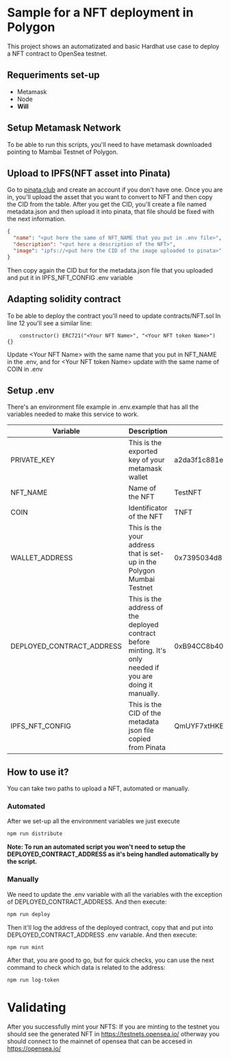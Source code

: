 # Sample for a NFT deployment in Polygon
This project shows an automatizated and basic Hardhat use case to deploy a NFT contract to OpenSea testnet.

## Requeriments set-up
- Metamask 
- Node
- **Will** 

## Setup Metamask Network 
To be able to run this scripts, you'll need to have metamask downloaded pointing to Mambai Testnet of Polygon.

## Upload to IPFS(NFT asset into Pinata)
Go to [pinata.club](https://www.pinata.cloud/) and create an account if you don't have one.
Once you are in, you'll upload the asset that you want to convert to NFT and then copy the CID from the table.
After you get the CID, you'll create a file named metadata.json and then upload it into pinata, that file should be fixed with the next information.

```json
{
  "name": "<put here the same of NFT_NAME that you put in .env file>", 
  "description": "<put here a description of the NFT>", 
  "image": "ipfs://<put here the CID of the image uploaded to pinata>"
}
```
Then copy again the CID but for the metadata.json file that you uploaded and put it in IPFS_NFT_CONFIG .env variable


## Adapting solidity contract
To be able to deploy the contract you'll need to update contracts/NFT.sol
In line 12 you'll see a similar line:
```
    constructor() ERC721("<Your NFT Name>", "<Your NFT token Name>") {}
```
Update \<Your NFT Name> with the same name that you put in NFT_NAME in the .env, and for \<Your NFT token Name> update with the same name of COIN in .env 

## Setup .env 
There's an environment file example in .env.example that has all the variables needed to make this service to work.

| Variable  | Description | Example
| ------------- | ------------- | ------------ | 
| PRIVATE_KEY  | This is the exported key of your metamask wallet  | a2da3f1c881e17854d19e526181a53484de893830acce7540c380f3de38a99ff | 
| NFT_NAME  | Name of the NFT  | TestNFT | 
| COIN  | Identificator of the NFT  | TNFT | 
| WALLET_ADDRESS  | This is the your address that is set-up in the Polygon Mumbai Testnet    | 0x7395034d8FddC1091c521a315e0457e993c56F51 | 
| DEPLOYED_CONTRACT_ADDRESS  | This is the address of the deployed contract before minting. It's only needed if you are doing it manually.  | 0xB94CC8b401fB810c02f3F615646BA7Cfdb4a978F | 
| IPFS_NFT_CONFIG  | This is the CID of the metadata json file copied from Pinata | QmUYF7xtHKEjuXQ2U6JTWYSkg5DZn5MxMbmxrMhCooe99E | 

## How to use it?
You can take two paths to upload a NFT, automated or manually.

### Automated 
After we set-up all the environment variables we just execute
```bash
npm run distribute
```
**Note: To run an automated script you won't need to setup the DEPLOYED_CONTRACT_ADDRESS as it's being handled automatically by the script.**

### Manually
We need to update the .env variable with all the variables with the exception of DEPLOYED_CONTRACT_ADDRESS. And then execute:
```bash
npm run deploy
```

Then it'll log the address of the deployed contract, copy that and put into DEPLOYED_CONTRACT_ADDRESS .env variable. And then execute:
```bash
npm run mint
```

After that, you are good to go, but for quick checks, you can use the next command to check which data is related to the address:
```bash
npm run log-token
```

# Validating 
After you successfully mint your NFTS: If you are minting to the testnet you should see the generated NFT in https://testnets.opensea.io/
 otherway you should connect to the mainnet of opensea that can be accesed in https://opensea.io/






